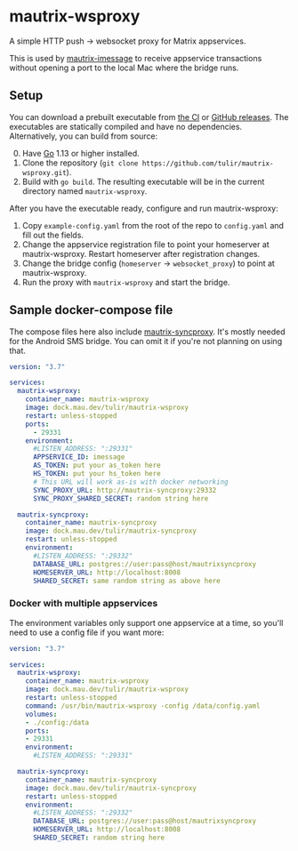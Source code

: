 # mautrix-wsproxy
A simple HTTP push -> websocket proxy for Matrix appservices.

This is used by [mautrix-imessage](https://github.com/tulir/mautrix-imessage)
to receive appservice transactions without opening a port to the local Mac
where the bridge runs.

## Setup
You can download a prebuilt executable from [the CI] or [GitHub releases]. The
executables are statically compiled and have no dependencies. Alternatively,
you can build from source:

0. Have [Go](https://golang.org/) 1.13 or higher installed.
1. Clone the repository (`git clone https://github.com/tulir/mautrix-wsproxy.git`).
2. Build with `go build`. The resulting executable will be in the current
   directory named `mautrix-wsproxy`.

After you have the executable ready, configure and run mautrix-wsproxy:

1. Copy `example-config.yaml` from the root of the repo to `config.yaml`
   and fill out the fields.
2. Change the appservice registration file to point your homeserver at
   mautrix-wsproxy. Restart homeserver after registration changes.
3. Change the bridge config (`homeserver` -> `websocket_proxy`)
   to point at mautrix-wsproxy.
4. Run the proxy with `mautrix-wsproxy` and start the bridge.

[the CI]: https://mau.dev/tulir/mautrix-wsproxy/-/pipelines
[GitHub releases]: https://github.com/tulir/mautrix-wsproxy/releases

## Sample docker-compose file
The compose files here also include [mautrix-syncproxy]. It's mostly needed for
the Android SMS bridge. You can omit it if you're not planning on using that.

[mautrix-syncproxy]: https://github.com/tulir/mautrix-syncproxy

```yaml
version: "3.7"

services:
  mautrix-wsproxy:
    container_name: mautrix-wsproxy
    image: dock.mau.dev/tulir/mautrix-wsproxy
    restart: unless-stopped
    ports:
      - 29331
    environment:
      #LISTEN_ADDRESS: ":29331"
      APPSERVICE_ID: imessage
      AS_TOKEN: put your as_token here
      HS_TOKEN: put your hs_token here
      # This URL will work as-is with docker networking
      SYNC_PROXY_URL: http://mautrix-syncproxy:29332
      SYNC_PROXY_SHARED_SECRET: random string here

  mautrix-syncproxy:
    container_name: mautrix-syncproxy
    image: dock.mau.dev/tulir/mautrix-syncproxy
    restart: unless-stopped
    environment:
      #LISTEN_ADDRESS: ":29332"
      DATABASE_URL: postgres://user:pass@host/mautrixsyncproxy
      HOMESERVER_URL: http://localhost:8008
      SHARED_SECRET: same random string as above here
```

### Docker with multiple appservices
The environment variables only support one appservice at a time, so you'll need
to use a config file if you want more:

```yaml
version: "3.7"

services:
  mautrix-wsproxy:
    container_name: mautrix-wsproxy
    image: dock.mau.dev/tulir/mautrix-wsproxy
    restart: unless-stopped
    command: /usr/bin/mautrix-wsproxy -config /data/config.yaml
    volumes:
    - ./config:/data
    ports:
    - 29331
    environment:
      #LISTEN_ADDRESS: ":29331"

  mautrix-syncproxy:
    container_name: mautrix-syncproxy
    image: dock.mau.dev/tulir/mautrix-syncproxy
    restart: unless-stopped
    environment:
      #LISTEN_ADDRESS: ":29332"
      DATABASE_URL: postgres://user:pass@host/mautrixsyncproxy
      HOMESERVER_URL: http://localhost:8008
      SHARED_SECRET: random string here
```
